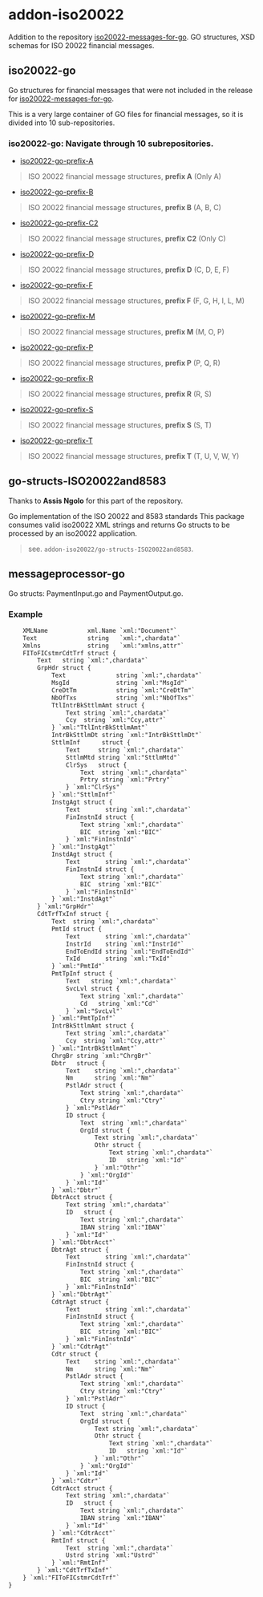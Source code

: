 # addon-iso20022

Addition to the repository [iso20022-messages-for-go](https://github.com/prog-nov/iso20022-messages-for-go).
GO structures, XSD schemas for ISO 20022 financial messages.

## iso20022-go

Go structures for financial messages that were not included in the release for [iso20022-messages-for-go](https://github.com/prog-nov/iso20022-messages-for-go).

This is a very large container of GO files for financial messages, so it is divided into 10 sub-repositories. 

### iso20022-go: Navigate through 10 subrepositories. 

* [iso20022-go-prefix-A](https://github.com/prog-nov/iso20022-go-prefix-A)
> ISO 20022 financial message structures, **prefix A** (Only A)
* [iso20022-go-prefix-B](https://github.com/prog-nov/iso20022-go-prefix-B)
> ISO 20022 financial message structures, **prefix B** (A, B, C)
* [iso20022-go-prefix-C2](https://github.com/prog-nov/iso20022-go-prefix-C2)
> ISO 20022 financial message structures, **prefix C2** (Only C)
* [iso20022-go-prefix-D](https://github.com/prog-nov/iso20022-go-prefix-D)
> ISO 20022 financial message structures, **prefix D** (C, D, E, F)
* [iso20022-go-prefix-F](https://github.com/prog-nov/iso20022-go-prefix-F)
> ISO 20022 financial message structures, **prefix F** (F, G, H, I, L, M)
* [iso20022-go-prefix-M](https://github.com/prog-nov/iso20022-go-prefix-M)
> ISO 20022 financial message structures, **prefix M** (M, O, P)
* [iso20022-go-prefix-P](https://github.com/prog-nov/iso20022-go-prefix-P)
> ISO 20022 financial message structures, **prefix P** (P, Q, R)
* [iso20022-go-prefix-R](https://github.com/prog-nov/iso20022-go-prefix-R)
> ISO 20022 financial message structures, **prefix R** (R, S)
* [iso20022-go-prefix-S](https://github.com/prog-nov/iso20022-go-prefix-S)
> ISO 20022 financial message structures, **prefix S** (S, T)
* [iso20022-go-prefix-T](https://github.com/prog-nov/iso20022-go-prefix-T)
> ISO 20022 financial message structures, **prefix T** (T, U, V, W, Y)

## go-structs-ISO20022and8583

Thanks to **Assis Ngolo** for this part of the repository.

Go implementation of the ISO 20022 and 8583 standards
This package consumes valid iso20022 XML strings and returns Go structs to be processed by an iso20022 application.

> see. `addon-iso20022/go-structs-ISO20022and8583`.

## messageprocessor-go

Go structs: PaymentInput.go and PaymentOutput.go.

### Example

``` xml type Document struct {
	XMLName           xml.Name `xml:"Document"`
	Text              string   `xml:",chardata"`
	Xmlns             string   `xml:"xmlns,attr"`
	FIToFICstmrCdtTrf struct {
		Text   string `xml:",chardata"`
		GrpHdr struct {
			Text              string `xml:",chardata"`
			MsgId             string `xml:"MsgId"`
			CreDtTm           string `xml:"CreDtTm"`
			NbOfTxs           string `xml:"NbOfTxs"`
			TtlIntrBkSttlmAmt struct {
				Text string `xml:",chardata"`
				Ccy  string `xml:"Ccy,attr"`
			} `xml:"TtlIntrBkSttlmAmt"`
			IntrBkSttlmDt string `xml:"IntrBkSttlmDt"`
			SttlmInf      struct {
				Text     string `xml:",chardata"`
				SttlmMtd string `xml:"SttlmMtd"`
				ClrSys   struct {
					Text  string `xml:",chardata"`
					Prtry string `xml:"Prtry"`
				} `xml:"ClrSys"`
			} `xml:"SttlmInf"`
			InstgAgt struct {
				Text       string `xml:",chardata"`
				FinInstnId struct {
					Text string `xml:",chardata"`
					BIC  string `xml:"BIC"`
				} `xml:"FinInstnId"`
			} `xml:"InstgAgt"`
			InstdAgt struct {
				Text       string `xml:",chardata"`
				FinInstnId struct {
					Text string `xml:",chardata"`
					BIC  string `xml:"BIC"`
				} `xml:"FinInstnId"`
			} `xml:"InstdAgt"`
		} `xml:"GrpHdr"`
		CdtTrfTxInf struct {
			Text  string `xml:",chardata"`
			PmtId struct {
				Text       string `xml:",chardata"`
				InstrId    string `xml:"InstrId"`
				EndToEndId string `xml:"EndToEndId"`
				TxId       string `xml:"TxId"`
			} `xml:"PmtId"`
			PmtTpInf struct {
				Text   string `xml:",chardata"`
				SvcLvl struct {
					Text string `xml:",chardata"`
					Cd   string `xml:"Cd"`
				} `xml:"SvcLvl"`
			} `xml:"PmtTpInf"`
			IntrBkSttlmAmt struct {
				Text string `xml:",chardata"`
				Ccy  string `xml:"Ccy,attr"`
			} `xml:"IntrBkSttlmAmt"`
			ChrgBr string `xml:"ChrgBr"`
			Dbtr   struct {
				Text    string `xml:",chardata"`
				Nm      string `xml:"Nm"`
				PstlAdr struct {
					Text string `xml:",chardata"`
					Ctry string `xml:"Ctry"`
				} `xml:"PstlAdr"`
				ID struct {
					Text  string `xml:",chardata"`
					OrgId struct {
						Text string `xml:",chardata"`
						Othr struct {
							Text string `xml:",chardata"`
							ID   string `xml:"Id"`
						} `xml:"Othr"`
					} `xml:"OrgId"`
				} `xml:"Id"`
			} `xml:"Dbtr"`
			DbtrAcct struct {
				Text string `xml:",chardata"`
				ID   struct {
					Text string `xml:",chardata"`
					IBAN string `xml:"IBAN"`
				} `xml:"Id"`
			} `xml:"DbtrAcct"`
			DbtrAgt struct {
				Text       string `xml:",chardata"`
				FinInstnId struct {
					Text string `xml:",chardata"`
					BIC  string `xml:"BIC"`
				} `xml:"FinInstnId"`
			} `xml:"DbtrAgt"`
			CdtrAgt struct {
				Text       string `xml:",chardata"`
				FinInstnId struct {
					Text string `xml:",chardata"`
					BIC  string `xml:"BIC"`
				} `xml:"FinInstnId"`
			} `xml:"CdtrAgt"`
			Cdtr struct {
				Text    string `xml:",chardata"`
				Nm      string `xml:"Nm"`
				PstlAdr struct {
					Text string `xml:",chardata"`
					Ctry string `xml:"Ctry"`
				} `xml:"PstlAdr"`
				ID struct {
					Text  string `xml:",chardata"`
					OrgId struct {
						Text string `xml:",chardata"`
						Othr struct {
							Text string `xml:",chardata"`
							ID   string `xml:"Id"`
						} `xml:"Othr"`
					} `xml:"OrgId"`
				} `xml:"Id"`
			} `xml:"Cdtr"`
			CdtrAcct struct {
				Text string `xml:",chardata"`
				ID   struct {
					Text string `xml:",chardata"`
					IBAN string `xml:"IBAN"`
				} `xml:"Id"`
			} `xml:"CdtrAcct"`
			RmtInf struct {
				Text  string `xml:",chardata"`
				Ustrd string `xml:"Ustrd"`
			} `xml:"RmtInf"`
		} `xml:"CdtTrfTxInf"`
	} `xml:"FIToFICstmrCdtTrf"`
}
```
